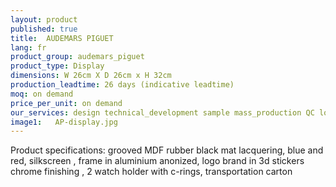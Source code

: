 ```yaml
---
layout: product
published: true
title:  AUDEMARS PIGUET
lang: fr
product_group: audemars_piguet
product_type: Display
dimensions: W 26cm X D 26cm x H 32cm
production_leadtime: 26 days (indicative leadtime)
moq: on demand
price_per_unit: on demand
our_services: design technical_development sample mass_production QC logistic shipping
image1:   AP-display.jpg
---
```

Product specifications:  grooved MDF rubber black mat lacquering, blue and red, silkscreen , frame in aluminium  anonized, logo brand in 3d stickers  chrome finishing , 2 watch holder with c-rings, transportation carton						
